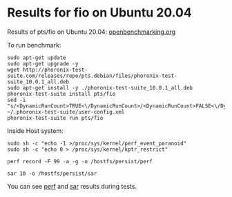 # Results for fio on Ubuntu 20.04

Results of pts/fio on Ubuntu 20.04:
[openbenchmarking.org](https://openbenchmarking.org/result/2010308-FI-BARETEST971)

To run benchmark:

```
sudo apt-get update
sudo apt-get upgrade -y
wget http://phoronix-test-suite.com/releases/repo/pts.debian/files/phoronix-test-suite_10.0.1_all.deb
sudo apt-get install -y ./phoronix-test-suite_10.0.1_all.deb
phoronix-test-suite install pts/fio
sed -i "s/<DynamicRunCount>TRUE<\/DynamicRunCount>/<DynamicRunCount>FALSE<\/DynamicRunCount>/" ~/.phoronix-test-suite/user-config.xml
phoronix-test-suite run pts/fio
```

Inside Host system:

```console
sudo sh -c "echo -1 >/proc/sys/kernel/perf_event_paranoid"
sudo sh -c "echo 0 > /proc/sys/kernel/kptr_restrict"
```

```console
perf record -F 99 -a -g -o /hostfs/persist/perf
```

```console
sar 10 -o /hostfs/persist/sar
```

You can see [perf](perf) and [sar](sar) results during tests.